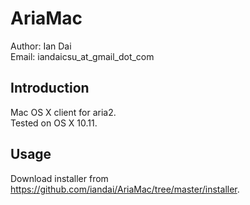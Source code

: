 AriaMac
=======================================

Author:    Ian Dai  
Email:     iandaicsu_at_gmail_dot_com


Introduction
------------

Mac OS X client for aria2.   
Tested on OS X 10.11.


Usage
------------
Download installer from https://github.com/iandai/AriaMac/tree/master/installer.


